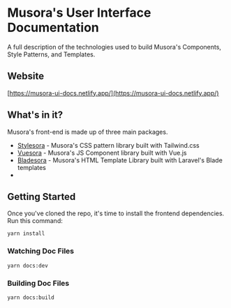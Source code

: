 # Musora's User Interface Documentation

A full description of the technologies used to build Musora's Components, Style Patterns, and Templates.

## Website

[https://musora-ui-docs.netlify.app/](https://musora-ui-docs.netlify.app/)

## What's in it?

Musora's front-end is made up of three main packages. 

- [Stylesora](https://github.com/railroadmedia/stylesora) - Musora's CSS pattern library built with Tailwind.css
- [Vuesora](https://github.com/railroadmedia/vuesora) - Musora's JS Component library built with Vue.js
- [Bladesora](https://github.com/railroadmedia/bladesora) - Musora's HTML Template Library built with Laravel's Blade templates
- 
## Getting Started

Once you've cloned the repo, it's time to install the frontend dependencies. Run this command:

`yarn install`

### Watching Doc Files

`yarn docs:dev`

### Building Doc Files

`yarn docs:build`
